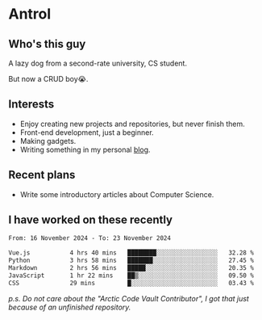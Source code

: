 # Antrol

## Who's this guy

A lazy dog from a second-rate university, CS student.

But now a CRUD boy😭.

## Interests

* Enjoy creating new projects and repositories, but never finish them.
* Front-end development, just a beginner.
* Making gadgets.
* Writing something in my personal [blog](https://blog.antrol.xyz/).

## Recent plans

* Write some introductory articles about Computer Science.

<!--
* Try to develop a website for [Anime4KCPP](https://github.com/TianZerL/Anime4KCPP).
* Develop a Markdown renderer which user can customize its css, of course it is GUI-based.~~(If I could finish  it before getting bored)~~
* Work with my [teammates](https://github.com/SWJTU-Lazy-Dogs).
* Find something interests me, as a hobby after finishing my ~~boring~~ homework.
-->

## I have worked on these recently

<!--START_SECTION:waka-->

```txt
From: 16 November 2024 - To: 23 November 2024

Vue.js           4 hrs 40 mins   ████████░░░░░░░░░░░░░░░░░   32.28 %
Python           3 hrs 58 mins   ███████░░░░░░░░░░░░░░░░░░   27.45 %
Markdown         2 hrs 56 mins   █████░░░░░░░░░░░░░░░░░░░░   20.35 %
JavaScript       1 hr 22 mins    ██▒░░░░░░░░░░░░░░░░░░░░░░   09.50 %
CSS              29 mins         █░░░░░░░░░░░░░░░░░░░░░░░░   03.43 %
```

<!--END_SECTION:waka-->

*p.s.  Do not care about the "Arctic Code Vault Contributor", I got that just because of an unfinished repository.*

<!--
**qzmlgfj/qzmlgfj** is a ✨ _special_ ✨ repository because its `README.md` (this file) appears on your GitHub profile.

Here are some ideas to get you started:

- 🔭 I’m currently working on ...
- 🌱 I’m currently learning ...
- 👯 I’m looking to collaborate on ...
- 🤔 I’m looking for help with ...
- 💬 Ask me about ...
- 📫 How to reach me: ...
- 😄 Pronouns: ...
- ⚡ Fun fact: ...
-->
